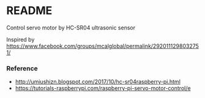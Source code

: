 # README #

Control servo motor by HC-SR04 ultrasonic sensor

Inspired by https://www.facebook.com/groups/mcalglobal/permalink/2920111298032751/

### Reference ###

* http://umiushizn.blogspot.com/2017/10/hc-sr04raspberry-pi.html
* https://tutorials-raspberrypi.com/raspberry-pi-servo-motor-control/e

